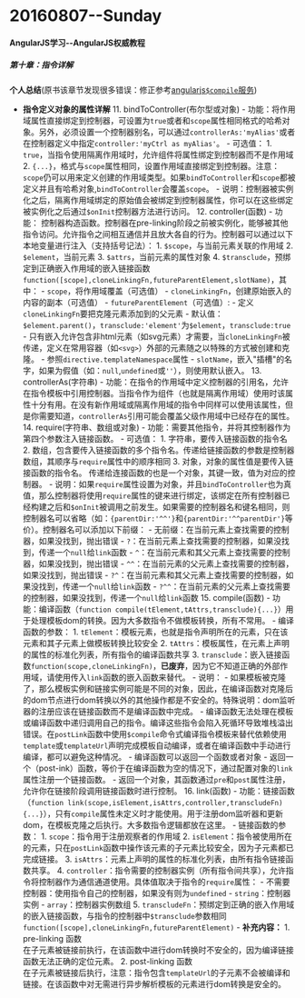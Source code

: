 # 20160807--Sunday

#### **AngularJS学习--AngularJS权威教程**

##### 第十章：指令详解

**个人总结**(原书该章节发现很多错误：修正参考[angularjs`$compile`服务](https://docs.angularjs.org/api/ng/service/$compile#))

- **指令定义对象的属性详解**
    11. bindToController(布尔型或对象)
        - 功能：将作用域属性直接绑定到控制器，可设置为`true`或者和`scope`属性相同格式的哈希对象。另外，必须设置一个控制器别名，可以通过`controllerAs:'myAlias'`或者在控制器定义中指定`controller:'myCtrl as myAlias'`。
        - 可选值：
            1. `true`，当指令使用隔离作用域时，允许组件将属性绑定到控制器而不是作用域
            2. `{...}`，格式与`scope`属性相同，设置作用域直接绑定到控制器。注意：`scope`仍可以用来定义创建的作用域类型。如果`bindToController`和`scope`都被定义并且有哈希对象,`bindToController`会覆盖`scope`。
        - 说明：控制器被实例化之后，隔离作用域绑定的原始值会被绑定到控制器属性，你可以在这些绑定被实例化之后通过`$onInit`控制器方法进行访问。
    12. controller(函数)
        - 功能： 控制器构造函数。控制器在pre-linking阶段之前被实例化，能够被其他指令访问。允许指令之间相互通信并且放大各自的行为。控制器可以通过以下本地变量进行注入（支持括号记法）：
            1. `$scope`，与当前元素关联的作用域
            2. `$element`，当前元素
            3. `$attrs`，当前元素的属性对象
            4. `$transclude`，预绑定到正确嵌入作用域的嵌入链接函数`function([scope],cloneLinkingFn,futureParentElement,slotName)`，其中：
                - `scope`，将作用域覆盖（可选值）
                - `cloneLinkingFn`，创建原始嵌入的内容的副本（可选值）
                - `futureParentElement`（可选值）:
                    - 定义`cloneLinkingFn`要把克隆元素添加到的父元素
                    - 默认值：`$element.parent()`，`transclude:'element'`为`$element`，`transclude:true`
                    - 只有嵌入允许包含非html元素（如svg元素）才需要，当`cloneLinkingFn`被传递，定义在常用容器（如`<svg>`）外部的元素随之以特殊的方式被创建和克隆。
                    - 参照`directive.templateNamespace`属性
                - `slotName`，嵌入"插槽"的名字，如果为假值（如：`null`,`undefined`或`''`），则使用默认嵌入。
    13. controllerAs(字符串)
        - 功能：在指令的作用域中定义控制器的引用名，允许在指令模板中引用控制器。当指令作为组件（也就是隔离作用域）使用时该属性十分有用。在没有新作用域或隔离作用域的指令中同样可以使用该属性，但是你需要知道，`controllerAs`引用可能会覆盖父级作用域中已经存在的属性。
    14. require(字符串、数组或对象)
        -  功能：需要其他指令，并将其控制器作为第四个参数注入链接函数。
        - 可选值：
            1. 字符串，要传入链接函数的指令名
            2. 数组，包含要传入链接函数的多个指令名。传递给链接函数的参数是控制器数组，其顺序与`require`属性中的顺序相同
            3. 对象，对象的属性值是要传入链接函数的指令名。 传递给连接函数的也是一个对象，其键一致，值为对应的控制器。
        - 说明：如果`require`属性设置为对象，并且`bindToController`也为真值，那么控制器将使用`require`属性的键来进行绑定，该绑定在所有控制器已经构建之后和`$onInit`被调用之前发生。如果需要的控制器名和键名相同，则控制器名可以省略（如：`{parentDir:'^^'}`和`{parentDir:'^^parentDir'}`等价）。控制器名可以添加以下前缀：
            - 无前缀：在当前元素上查找需要的控制器，如果没找到，抛出错误
            - `?`：在当前元素上查找需要的控制器，如果没找到，传递一个`null`给`link`函数
            - `^`：在当前元素和其父元素上查找需要的控制器，如果没找到，抛出错误
            - `^^`：在当前元素的父元素上查找需要的控制器，如果没找到，抛出错误
            - `?^`：在当前元素和其父元素上查找需要的控制器，如果没找到，传递一个`null`给`link`函数
            - `?^^`：在当前元素的父元素上查找需要的控制器，如果没找到，传递一个`null`给`link`函数
    15. compile(函数)
        - 功能：编译函数（`function compile(tElement,tAttrs,transclude){...}`）用于处理模板dom的转换。因为大多数指令不做模板转换，所有不常用。
        - 编译函数的参数：
            1. `tElement`：模板元素，也就是指令声明所在的元素，只在该元素和其子元素上做模板转换比较安全
            2. `tAttrs`：模板属性，在元素上声明的属性的标准化列表，所有指令的编译函数共享
            3. `transclude`：嵌入链接函数`function(scope,cloneLinkingFn)`，**已废弃**，因为它不知道正确的外部作用域，请使用传入`link`函数的嵌入函数来替代。
        - 说明：
            - 如果模板被克隆了，那么模板实例和链接实例可能是不同的对象，因此，在编译函数对克隆后的dom节点进行dom转换以外的其他操作都是不安全的。特殊说明：dom监听器的注册应该在链接函数而不是编译函数中完成。
            - 编译函数无法处理在模板或编译函数中递归调用自己的指令。编译这些指令会陷入死循环导致堆栈溢出错误。在`postLink`函数中使用`$compile`命令式编译指令模板来替代依赖使用`template`或`templateUrl`声明完成模板自动编译，或者在编译函数中手动进行编译，都可以避免这种情况。
            - 编译函数可以返回一个函数或者对象
                - 返回一个（post-ink）函数，等价于在编译函数为空的情况下，通过配置对象的`link`属性注册一个链接函数。
                - 返回一个对象，其函数通过`pre`和`post`属性注册，允许你在链接阶段调用链接函数时进行控制。
    16. link(函数)
        - 功能：链接函数（`function link(scope,isElement,isAttrs,controller,transcludeFn){...}`），只有`compile`属性未定义时才能使用。用于注册dom监听器和更新dom，在模板克隆之后执行。大多数指令逻辑都放在这里。
        - 链接函数的参数：
            1. `scope`：指令用于注册观察者的作用域
            2. `isElement`：指令被使用所在的元素，只在`postLink`函数中操作该元素的子元素比较安全，因为子元素都已完成链接。
            3. `isAttrs`：元素上声明的属性的标准化列表，由所有指令链接函数共享。
            4. `controller`：指令需要的控制器实例（所有指令间共享），允许指令将控制器作为通信通道使用。具体值取决于指令的`require`属性：
                - 不需要控制器：使用指令自己的控制器，如果没有则为`undefined`
                - `string`：控制器实例
                - `array`：控制器实例数组
            5. `transcludeFn`：预绑定到正确的嵌入作用域的嵌入链接函数，与指令的控制器中`$transclude`参数相同`function([scope],cloneLinkingFn,futureParentElement)`
        - **补充内容：**
            1. pre-linking 函数  
                在子元素被链接前执行，在该函数中进行dom转换时不安全的，因为编译链接函数无法正确的定位元素。
            2. post-linking 函数  
                在子元素被链接后执行，注意：指令包含`templateUrl`的子元素不会被编译和链接。在该函数中对无需进行异步解析模板的元素进行dom转换是安全的。
